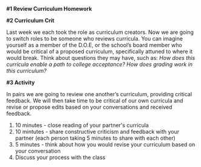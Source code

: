 **#1 Review Curriculum Homework**

**#2 Curriculum Crit**

Last week we each took the role as curriculum creators. Now we are going to switch roles to be someone who reviews curricula. You can imagine yourself as a member of the D.O.E, or the school’s board member who would be critical of a proposed curriculum, specifically attuned to where it would break. Think about questions they may have, such as: *How does this curricula enable a path to college acceptance? How does grading work in this curriculum?*

**#3 Activity**

In pairs we are going to review one another’s curriculum, providing critical feedback. We will then take time to be critical of our own curricula and revise or propose edits based on your conversations and received feedback. 

  1. 10 minutes - close reading of your partner's curricula
  2. 10 mintutes - share constructive criticism and feedback with your partner (each person taking 5 minutes to share with each other)
  3. 5 minutes - think about how you would revise your curriculum based on your conversation 
  4. Discuss your process with the class
